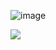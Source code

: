 ![image](https://user-images.githubusercontent.com/76859458/111875731-94600d80-89de-11eb-9133-9804bc08f9d8.png)     
 
![](https://img.shields.io/github/followers/TwilightLullaby?style=social)           
 
